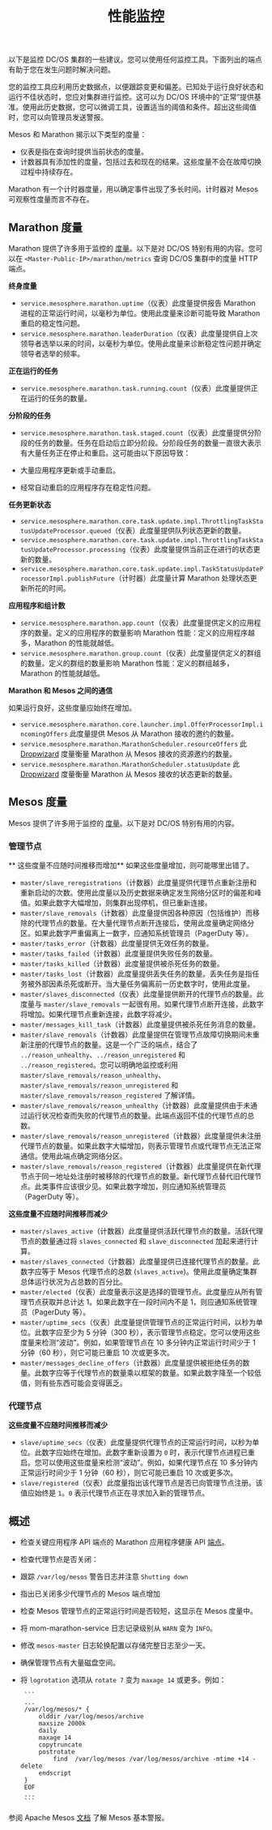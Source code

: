﻿---
layout: layout.pug
navigationTitle: 性能监控
title: 性能监控
menuWeight: 1
excerpt: 监控 DC/OS 集群

enterprise: false
---

以下是监控 DC/OS 集群的一些建议。您可以使用任何监控工具。下面列出的端点有助于您在发生问题时解决问题。

您的监控工具应利用历史数据点，以便跟踪变更和偏差。已知处于运行良好状态和运行不佳状态时，您应对集群进行监控。这可以为 DC/OS 环境中的“正常”提供基准。使用此历史数据，您可以微调工具，设置适当的阈值和条件。超出这些阈值时，您可以向管理员发送警报。

Mesos 和 Marathon 揭示以下类型的度量：

* 仪表是指在查询时提供当前状态的度量。
* 计数器具有添加性的度量，包括过去和现在的结果。这些度量不会在故障切换过程中持续存在。

Marathon 有一个计时器度量，用以确定事件出现了多长时间。计时器对 Mesos 可观察性度量而言不存在。

## Marathon 度量

Marathon 提供了许多用于监控的 [度量][1]。以下是对 DC/OS 特别有用的内容。您可以在 `<Master-Public-IP>/marathon/metrics` 查询 DC/OS 集群中的度量 HTTP 端点。

**终身度量**

* `service.mesosphere.marathon.uptime`（仪表）此度量提供报告 Marathon 进程的正常运行时间，以毫秒为单位。使用此度量来诊断可能导致 Marathon 重启的稳定性问题。
* `service.mesosphere.marathon.leaderDuration`（仪表）此度量提供自上次领导者选举以来的时间，以毫秒为单位。使用此度量来诊断稳定性问题并确定领导者选举的频率。

**正在运行的任务**

* `service.mesosphere.marathon.task.running.count`（仪表）此度量提供正在运行的任务的数量。

**分阶段的任务**

* `service.mesosphere.marathon.task.staged.count`（仪表）此度量提供分阶段的任务的数量。任务在启动后立即分阶段。分阶段任务的数量一直很大表示有大量任务正在停止和重启。这可能由以下原因导致：

 * 大量应用程序更新或手动重启。
 * 经常自动重启的应用程序存在稳定性问题。

**任务更新状态**

* `service.mesosphere.marathon.core.task.update.impl.ThrottlingTaskStatusUpdateProcessor.queued`（仪表）此度量提供队列状态更新的数量。
* `service.mesosphere.marathon.core.task.update.impl.ThrottlingTaskStatusUpdateProcessor.processing`（仪表）此度量提供当前正在进行的状态更新的数量。
* `service.mesosphere.marathon.core.task.update.impl.TaskStatusUpdateProcessorImpl.publishFuture`（计时器）此度量计算 Marathon 处理状态更新所花的时间。

**应用程序和组计数**

* `service.mesosphere.marathon.app.count`（仪表）此度量提供定义的应用程序的数量。定义的应用程序的数量影响 Marathon 性能：定义的应用程序越多，Marathon 的性能就越低。
* `service.mesosphere.marathon.group.count`（仪表）此度量提供定义的群组的数量。定义的群组的数量影响 Marathon 性能：定义的群组越多，Marathon 的性能就越低。

**Marathon 和 Mesos 之间的通信**

如果运行良好，这些度量应始终在增加。

* `service.mesosphere.marathon.core.launcher.impl.OfferProcessorImpl.incomingOffers` 此度量提供 Mesos 从 Marathon 接收的邀约的数量。
* `service.mesosphere.marathon.MarathonScheduler.resourceOffers` 此 [Dropwizard](http://metrics.dropwizard.io/3.1.0/manual/core/) 度量衡量 Marathon 从 Mesos 接收的资源邀约的数量。
* `service.mesosphere.marathon.MarathonScheduler.statusUpdate` 此 [Dropwizard](http://metrics.dropwizard.io/3.1.0/manual/core/) 度量衡量 Marathon 从 Mesos 接收的状态更新的数量。

## Mesos 度量

Mesos 提供了许多用于监控的 [度量][2]。以下是对 DC/OS 特别有用的内容。

### 管理节点

** 这些度量不应随时间推移而增加** 如果这些度量增加，则可能哪里出错了。

* `master/slave_reregistrations`（计数器）此度量提供代理节点重新注册和重新启动的次数。使用此度量以及历史数据来确定发生网络分区时的偏差和峰值。如果此数字大幅增加，则集群出现停机，但已重新连接。
* `master/slave_removals`（计数器）此度量提供因各种原因（包括维护）而移除的代理节点的数量。在大量代理节点断开连接后，使用此度量确定网络分区。如果此数字严重偏离上一数字，应通知系统管理员（PagerDuty 等）。
* `master/tasks_error`（计数器）此度量提供无效任务的数量。
* `master/tasks_failed`（计数器）此度量提供失败任务的数量。
* `master/tasks_killed`（计数器）此度量提供被杀死任务的数量。
* `master/tasks_lost`（计数器）此度量提供丢失任务的数量。丢失任务是指任务被外部因素杀死或断开。当大量任务偏离前一历史数字时，使用此度量。
* `master/slaves_disconnected`（仪表）此度量提供断开的代理节点的数量。此度量与 `master/slave_removals` 一起很有用。如果代理节点断开连接，此数字将增加。如果代理节点重新连接，此数字将减少。
* `master/messages_kill_task`（计数器）此度量提供被杀死任务消息的数量。
* `master/slave_removals`（计数器）此度量提供在管理节点故障切换期间未重新注册的代理节点的数量。这是一个广泛的端点，结合了 `../reason_unhealthy`、`../reason_unregistered` 和 `../reason_registered`。您可以明确地监控或利用 `master/slave_removals/reason_unhealthy`、`master/slave_removals/reason_unregistered` 和 `master/slave_removals/reason_registered` 了解详情。
* `master/slave_removals/reason_unhealthy`（计数器）此度量提供由于未通过运行状况检查而失败的代理节点的数量。此端点返回不佳的代理节点的总数。
* `master/slave_removals/reason_unregistered`（计数器）此度量提供未注册代理节点的数量。如果此数字大幅增加，则表示管理节点或代理节点无法正常通信。使用此端点确定网络分区。
* `master/slave_removals/reason_registered`（计数器）此度量提供在新代理节点于同一地址处注册时被移除的代理节点的数量。新代理节点替代旧代理节点。此类事件应该很少见。如果此数字增加，则应通知系统管理员（PagerDuty 等）。

**这些度量不应随时间推移而减少**

* `master/slaves_active`（计数器）此度量提供活跃代理节点的数量。活跃代理节点的数量通过将 `slaves_connected` 和 `slave_disconnected` 加起来进行计算。
* `master/slaves_connected`（计数器）此度量提供已连接代理节点的数量。此数字应等于 Mesos 代理节点的总数 (`slaves_active`)。使用此度量确定集群总体运行状况为占总数的百分比。
* `master/elected`（仪表）此度量表示这是选择的管理节点。此度量应从所有管理节点获取并总计达 1。如果此数字在一段时间内不是 1，则应通知系统管理员（PagerDuty 等）。
* `master/uptime_secs`（仪表）此度量提供管理节点的正常运行时间，以秒为单位。此数字应至少为 5 分钟（300 秒），表示管理节点稳定。您可以使用这些度量来检测“波动”。例如，如果管理节点在 10 多分钟内正常运行时间少于 1 分钟（60 秒），则它可能已重启 10 次或更多次。
* `master/messages_decline_offers`（计数器）此度量提供被拒绝任务的数量。此数字应等于代理节点的数量乘以框架的数量。如果此数字降至一个较低值，则有些东西可能会变得匮乏。

### 代理节点

**这些度量不应随时间推移而减少**

* `slave/uptime_secs`（仪表）此度量提供代理节点的正常运行时间，以秒为单位。此数字应始终在增加。此数字重新设置为 `0` 时，表示代理节点进程已重启。您可以使用这些度量来检测“波动”。例如，如果代理节点在 10 多分钟内正常运行时间少于 1 分钟（60 秒），则它可能已重启 10 次或更多次。
* `slave/registered`（仪表）此度量指出该代理节点是否已向管理节点注册。该值应始终是 `1`。`0` 表示代理节点正在寻求加入新的管理节点。

## 概述

* 检查关键应用程序 API 端点的 Marathon 应用程序健康 API [端点][3]。
* 检查代理节点是否关闭：
 * 跟踪 `/var/log/mesos` 警告日志并注意 `Shutting down`
 * 指出已关闭多少代理节点的 Mesos 端点增加
* 检查 Mesos 管理节点的正常运行时间是否较短，这显示在 Mesos 度量中。
* 将 mom-marathon-service 日志记录级别从 `WARN` 变为 `INFO`。
* 修改 `mesos-master` 日志轮换配置以存储完整日志至少一天。

 * 确保管理节点有大量磁盘空间。
 * 将 `logrotation` 选项从 `rotate 7` 变为 `maxage 14` 或更多。例如：

        ```
        ...
        /var/log/mesos/* {
            olddir /var/log/mesos/archive
            maxsize 2000k
            daily
            maxage 14
            copytruncate
            postrotate
                find  /var/log/mesos /var/log/mesos/archive -mtime +14 -delete
            endscript
        }
        EOF
        ...
        ```


参阅 Apache Mesos [文档](http://mesos.apache.org/documentation/latest/monitoring/) 了解 Mesos 基本警报。

 [1]: https://mesosphere.github.io/marathon/docs/metrics.html
 [2]: http://mesos.apache.org/documentation/latest/monitoring/
 [3]: /1.11/deploying-services/marathon-api/#/apps

